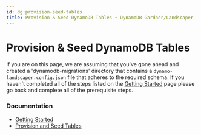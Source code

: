 ```yaml
---
id: dg:provision-seed-tables
title: Provision & Seed DynamoDB Tables ∙ DynamoDB Gardner/Landscaper
---
```


# Provision & Seed DynamoDB Tables

If you are on this page, we are assuming that you've gone ahead and created a 'dynamodb-migrations' directory that
contains a `dynamo-landscaper.config.json` file that adheres to the required schema. If you haven't completed all of the steps
listed on the [Getting Started](getting-started.md) page please go back and complete all of the prerequisite steps. 



### Documentation

* [Getting Started](getting-started.md)
* [Provision and Seed Tables](provision-seed-tables.md)
